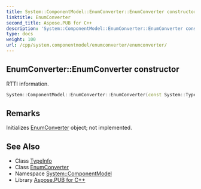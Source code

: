 ```yaml
---
title: System::ComponentModel::EnumConverter::EnumConverter constructor
linktitle: EnumConverter
second_title: Aspose.PUB for C++
description: 'System::ComponentModel::EnumConverter::EnumConverter constructor. RTTI information in C++.'
type: docs
weight: 100
url: /cpp/system.componentmodel/enumconverter/enumconverter/
---
```

## EnumConverter::EnumConverter constructor


RTTI information.

```cpp
System::ComponentModel::EnumConverter::EnumConverter(const System::TypeInfo &type)
```

## Remarks


Initializes [EnumConverter](../) object; not implemented. 
## See Also

* Class [TypeInfo](../../../system/typeinfo/)
* Class [EnumConverter](../)
* Namespace [System::ComponentModel](../../)
* Library [Aspose.PUB for C++](../../../)

